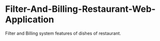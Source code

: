 # Filter-And-Billing-Restaurant-Web-Application
Filter and Billing system features of dishes of restaurant.
